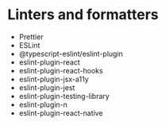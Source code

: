 # Linters and formatters

- Prettier
- ESLint
- @typescript-eslint/eslint-plugin
- eslint-plugin-react
- eslint-plugin-react-hooks
- eslint-plugin-jsx-a11y
- eslint-plugin-jest
- eslint-plugin-testing-library
- eslint-plugin-n
- eslint-plugin-react-native
